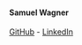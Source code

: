 #### Samuel Wagner

[GitHub](https://github.com/samuel-wags) - [LinkedIn](https://www.linkedin.com/in/samuel-wagner-223307106/)
